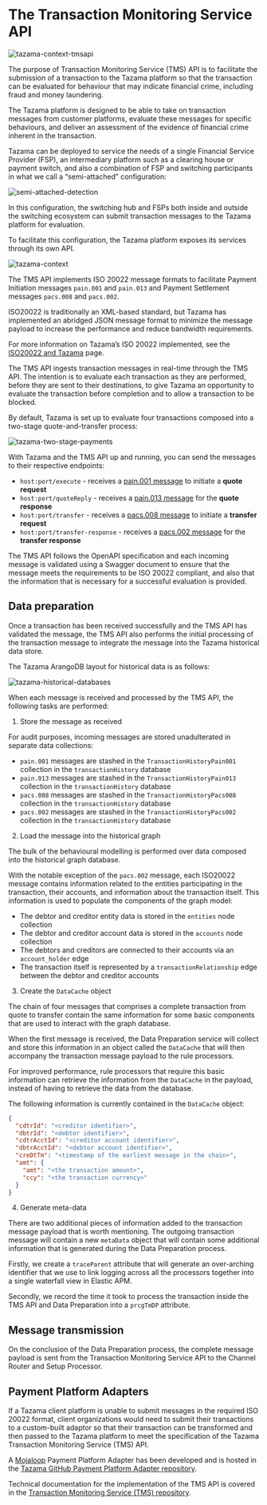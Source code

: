 # The Transaction Monitoring Service API

![tazama-context-tmsapi](../images/tazama-context-tmsapi.png)

The purpose of Transaction Monitoring Service (TMS) API is to facilitate the submission of a transaction to the Tazama platform so that the transaction can be evaluated for behaviour that may indicate financial crime, including fraud and money laundering.

The Tazama platform is designed to be able to take on transaction messages from customer platforms, evaluate these messages for specific behaviours, and deliver an assessment of the evidence of financial crime inherent in the transaction.

Tazama can be deployed to service the needs of a single Financial Service Provider (FSP), an intermediary platform such as a clearing house or payment switch, and also a combination of FSP and switching participants in what we call a “semi-attached” configuration:

![semi-attached-detection](../images/tazama-semi-attached.png)

In this configuration, the switching hub and FSPs both inside and outside the switching ecosystem can submit transaction messages to the Tazama platform for evaluation.

To facilitate this configuration, the Tazama platform exposes its services through its own API.

![tazama-context](../images/tazama-context.png)

The TMS API implements ISO 20022 message formats to facilitate Payment Initiation messages `pain.001` and `pain.013` and Payment Settlement messages `pacs.008` and `pacs.002`.

ISO20022 is traditionally an XML-based standard, but Tazama has implemented an abridged JSON message format to minimize the message payload to increase the performance and reduce bandwidth requirements.

For more information on Tazama’s ISO 20022 implemented, see the [ISO20022 and Tazama](../Knowledge-Articles/iso20022-and-tazama.md) page.

The TMS API ingests transaction messages in real-time through the TMS API. The intention is to evaluate each transaction as they are performed, before they are sent to their destinations, to give Tazama an opportunity to evaluate the transaction before completion and to allow a transaction to be blocked.

By default, Tazama is set up to evaluate four transactions composed into a two-stage quote-and-transfer process:

![tazama-two-stage-payments](../images/tazama-two-stage-payment.png)

With Tazama and the TMS API up and running, you can send the messages to their respective endpoints:

 - `host:port/execute` - receives a [pain.001 message](https://www.iso20022.org/standardsrepository/type/pain.001.001.11) to initiate a **quote request**
 - `host:port/quoteReply` - receives a [pain.013 message](https://www.iso20022.org/standardsrepository/type/pain.013.001.08) for the **quote response**
 - `host:port/transfer` - receives a [pacs.008 message](https://www.iso20022.org/standardsrepository/type/pacs.008.001.09) to initiate a **transfer request**
 - `host:port/transfer-response` - receives a [pacs.002 message](https://www.iso20022.org/standardsrepository/type/pacs.002.001.11) for the **transfer response**

The TMS API follows the OpenAPI specification and each incoming message is validated using a Swagger document to ensure that the message meets the requirements to be ISO 20022 compliant, and also that the information that is necessary for a successful evaluation is provided.

## Data preparation

Once a transaction has been received successfully and the TMS API has validated the message, the TMS API also performs the initial processing of the transaction message to integrate the message into the Tazama historical data store.

The Tazama ArangoDB layout for historical data is as follows:

![tazama-historical-databases](../images/tazama-historical-databases.png)

When each message is received and processed by the TMS API, the following tasks are performed:

1. Store the message as received

For audit purposes, incoming messages are stored unadulterated in separate data collections:

 - `pain.001` messages are stashed in the `TransactionHistoryPain001` collection in the `transactionHistory` database
 - `pain.013` messages are stashed in the `TransactionHistoryPain013` collection in the `transactionHistory` database
 - `pacs.008` messages are stashed in the `TransactionHistoryPacs008` collection in the `transactionHistory` database
 - `pacs.002` messages are stashed in the `TransactionHistoryPacs002` collection in the `transactionHistory` database

2. Load the message into the historical graph

The bulk of the behavioural modelling is performed over data composed into the historical graph database.

With the notable exception of the `pacs.002` message, each ISO20022 message contains information related to the entities participating in the transaction, their accounts, and information about the transaction itself. This information is used to populate the components of the graph model:

 - The debtor and creditor entity data is stored in the `entities` node collection
 - The debtor and creditor account data is stored in the `accounts` node collection
 - The debtors and creditors are connected to their accounts via an `account_holder` edge
 - The transaction itself is represented by a `transactionRelationship` edge between the debtor and creditor accounts

3. Create the `DataCache` object

The chain of four messages that comprises a complete transaction from quote to transfer contain the same information for some basic components that are used to interact with the graph database.

When the first message is received, the Data Preparation service will collect and store this information in an object called the `DataCache` that will then accompany the transaction message payload to the rule processors.

For improved performance, rule processors that require this basic information can retrieve the information from the `DataCache` in the payload, instead of having to retrieve the data from the database.

The following information is currently contained in the `DataCache` object:

```json
{
  "cdtrId": "<creditor identifier>",
  "dbtrId": "<debtor identifier>",
  "cdtrAcctId": "<creditor account identifier>",
  "dbtrAcctId": "<debtor account identifier>",
  "creDtTm": "<timestamp of the earliest message in the chain>",
  "amt": {
    "amt": "<the transaction amount>",
    "ccy": "<the transaction currency>"
  }
}
```

4. Generate meta-data

There are two additional pieces of information added to the transaction message payload that is worth mentioning. The outgoing transaction message will contain a new `metaData` object that will contain some additional information that is generated during the Data Preparation process.

Firstly, we create a `traceParent` attribute that will generate an over-arching identifier that we use to link logging across all the processors together into a single waterfall view in Elastic APM.

Secondly, we record the time it took to process the transaction inside the TMS API and Data Preparation into a `prcgTmDP` attribute.

## Message transmission

On the conclusion of the Data Preparation process, the complete message payload is sent from the Transaction Monitoring Service API to the Channel Router and Setup Processor.

## Payment Platform Adapters

If a Tazama client platform is unable to submit messages in the required ISO 20022 format, client organizations would need to submit their transactions to a custom-built adaptor so that their transaction can be transformed and then passed to the Tazama platform to meet the specification of the Tazama Transaction Monitoring Service (TMS) API.

A [Mojaloop](https://mojaloop.io) Payment Platform Adapter has been developed and is hosted in the [Tazama GitHub Payment Platform Adapter repository](https://github.com/frmscoe/payment-platform-adapter).

Technical documentation for the implementation of the TMS API is covered in the [Transaction Monitoring Service (TMS) repository](https://github.com/frmscoe/tms-service).